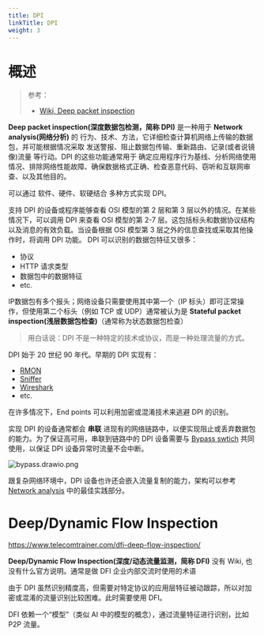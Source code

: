 ```yaml
---
title: DPI
linkTitle: DPI
weight: 3
---
```


# 概述

> 参考：
>
> - [Wiki, Deep packet inspection](https://en.wikipedia.org/wiki/Deep_packet_inspection)

**Deep packet inspection(深度数据包检测，简称 DPI)** 是一种用于 **Network analysis(网络分析)** 的 行为、技术、方法，它详细检查计算机网络上传输的数据包，并可能根据情况采取 发送警报、阻止数据包传输、重新路由、记录(或者说镜像)流量 等行动。DPI 的这些功能通常用于 确定应用程序行为基线、分析网络使用情况、排除网络性能故障、确保数据格式正确、检查恶意代码、窃听和互联网审查、以及其他目的。

可以通过 软件、硬件、软硬结合 多种方式实现 DPI。

支持 DPI 的设备或程序能够查看 OSI 模型的第 2 层和第 3 层以外的情况。在某些情况下，可以调用 DPI 来查看 OSI 模型的第 2-7 层。这包括标头和数据协议结构以及消息的有效负载。当设备根据 OSI 模型第 3 层之外的信息查找或采取其他操作时，将调用 DPI 功能。 DPI 可以识别的数据包特征又很多：

- 协议
- HTTP 请求类型
- 数据包中的数据特征
- etc.

IP数据包有多个报头；网络设备只需要使用其中第一个（IP 标头）即可正常操作，但使用第二个标头（例如 TCP 或 UDP）通常被认为是  **Stateful packet inspection(浅层数据包检查)**（通常称为状态数据包检查）

> 用白话说：DPI 不是一种特定的技术或协议，而是一种处理流量的方式。

DPI 始于 20 世纪 90 年代。早期的 DPI 实现有：

- [RMON](https://en.wikipedia.org/wiki/RMON "RMON")
- [Sniffer](https://en.wikipedia.org/wiki/Sniffer_(protocol_analyzer) "Sniffer (protocol analyzer)")
- [Wireshark](https://en.wikipedia.org/wiki/Wireshark "Wireshark")
- etc.

在许多情况下，End points 可以利用加密或混淆技术来逃避 DPI 的识别。

实现 DPI 的设备通常都会 **串联** 进现有的网络链路中，以便实现阻止或丢弃数据包的能力。为了保证高可用，串联到链路中的 DPI 设备需要与 [Bypass swtich](/docs/7.信息安全/Network%20analysis/Bypass%20swtich.md) 共同使用，以保证 DPI 设备异常时流量不会中断。

![bypass.drawio.png](https://notes-learning.oss-cn-beijing.aliyuncs.com/information_security/bypass_and_dpi_1.png)

跟复杂网络环境中，DPI 设备也许还会嵌入流量复制的能力，架构可以参考 [Network analysis](/docs/7.信息安全/Network%20analysis/Network%20analysis.md) 中的最佳实践部分。

# Deep/Dynamic Flow Inspection

https://www.telecomtrainer.com/dfi-deep-flow-inspection/

**Deep/Dynamic Flow Inspection(深度/动态流量监测，简称 DFI)** 没有 Wiki, 也没有什么官方说明。通常是做 DFI 企业内部交流时使用的术语

由于 DPI 虽然识别精度高，但需要对特定协议的应用层特征被动跟踪，所以对加密或混淆的流量识别比较困难。此时需要使用 DFI。

DFI 依赖一个“模型”（类似 AI 中的模型的概念），通过流量特征进行识别，比如 P2P 流量。
